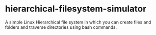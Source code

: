 # hierarchical-filesystem-simulator
A simple Linux Hierarchical file system in which you can create files and folders and traverse directories using bash commands.
